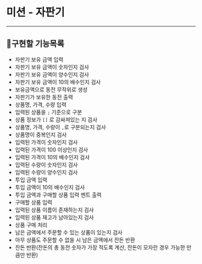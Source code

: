 # 미션 - 자판기

---

## 📌구현할 기능목록

 - 자판기 보유 금액 입력
 - 자판기 보유 금액이 숫자인지 검사
 - 자판기 보유 금액이 양수인지 검사
 - 자판기 보유 금액이 10의 배수인지 검사
 - 보유금액으로 동전 무작위로 생성
 - 자판기가 보유한 동전 출력
 - 상품명, 가격, 수량 입력
 - 입력된 상품을 `;` 기준으로 구분
 - 상품 정보가 `[]` 로 감싸져있는 지 검사
 - 상품명, 가격, 수량이 `,`로 구분되는지 검사
 - 상품명이 중복인지 검사
 - 입력된 가격이 숫자인지 검사
 - 입력된 가격이 100 이상인지 검사
 - 입력된 가격이 10의 배수인지 검사
 - 입력된 수량이 숫자인지 검사
 - 입력된 수량이 양수인지 검사
 - 투입 금액 입력
 - 투입 금액이 10의 배수인지 검사
 - 투입 금액과 구매할 상품 입력 멘트 출력
 - 구매할 상품 입력
 - 입력된 상품 이름이 존재하는지 검사
 - 입력된 상품 재고가 남아있는지 검사
 - 상품 구매 처리
 - 남은 금액에서 주문할 수 있는 상품이 있는지 검사
 - 아무 상품도 주문할 수 없을 시 남은 금액에서 잔돈 반환
 - 잔돈 반환(잔돈의 총 동전 숫자가 가장 적도록 계산, 잔돈이 모자란 경우 가능한 만큼만 반환)

